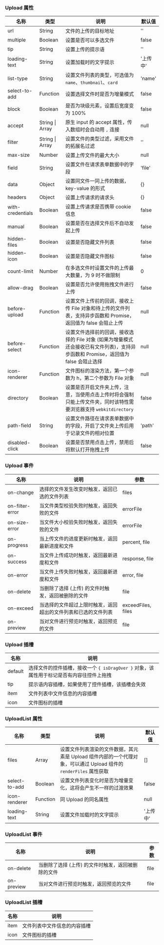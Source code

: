 ### Upload 属性

| 名称             | 类型            | 说明                                                                                                                               | 默认值   |
| ---------------- | --------------- | ---------------------------------------------------------------------------------------------------------------------------------- | -------- |
| url              | String          | 文件的上传的目标地址                                                                                                               | ''       |
| multiple         | Boolean         | 设置是否可以多选文件                                                                                                               | false    |
| tip              | String          | 设置上传的提示语                                                                                                                   | ''       |
| loading-text     | String          | 设置加载时的文字提示                                                                                                               | '上传中' |
| list-type        | String          | 设置文件列表的类型，可选值为 `name`、`thumbnail`、`card`                                                                           | 'name'   |
| select-to-add    | Function        | 设置选择文件时是否为增量模式                                                                                                       | false    |
| block            | Boolean         | 是否为块级元素，设置后宽度变为 100%                                                                                                | false    |
| accept           | String \| Array | 原生 input 的 accept 属性，传入数组时会自动用 `,` 连接                                                                             | null     |
| filter           | String \| Array | 设置文件的类型过滤，采用文件的拓展名过滤                                                                                           | ''       |
| max-size         | Number          | 设置上传文件的最大大小                                                                                                             | null     |
| field            | String          | 设置文件在请求表单数据中的字段                                                                                                     | 'file'   |
| data             | Object          | 设置同文件一同上传的数据，key-value 的形式                                                                                         | {}       |
| headers          | Object          | 设置上传请求的请求头                                                                                                               | {}       |
| with-credentials | Boolean         | 设置上传请求是否携带 cookie 信息                                                                                                   | false    |
| manual           | Boolean         | 设置是否在选择文件后不自动发起上传                                                                                                 | false    |
| hidden-files     | Boolean         | 设置是否隐藏文件列表                                                                                                               | false    |
| hidden-icon      | Boolean         | 设置是否隐藏文件图标                                                                                                               | false    |
| count-limit      | Number          | 在多选文件时设置文件的上传最大数量，为 9 时不做限制                                                                                | 0        |
| allow-drag       | Boolean         | 设置是否允许使用拖拽文件进行上传                                                                                                   | false    |
| before-upload    | Function        | 设置文件上传前的回调，接收上传 File 对象和待上传的文件列表，支持异步函数和 Promise，返回值为 false 会阻止上传                      | null     |
| before-select    | Function        | 设置文件选择前的回调，接收选择的 File 对象 (如果为增量模式还会接收已有文件列表)，支持异步函数和 Promise，返回值为 false 会阻止选择 | null     |
| icon-renderer    | Function        | 文件图标的渲染方法，第一个参数为 h，第二个参数为 File 对象                                                                         | null     |
| directory        | Boolean         | 设置是否开启文件夹上传，注意，当使用点击上传时将会强制只能上传文件夹，同时该特性需要浏览器支持 `webkitdirectory`                   | false    |
| path-field       | String          | 设置文件路径在请求表单数据中的字段，开启了文件夹上传后用于记录文件的相对位置                                                       | 'path'   |
| disabled-click   | Boolean         | 设置是否禁用点击上传，禁用后将默认打开拖拽上传                                                                                     | false    |

### Upload 事件

| 名称            | 说明                                                           | 参数               |
| --------------- | -------------------------------------------------------------- | ------------------ |
| on-change       | 选择的文件发生改变时触发，返回已选的文件列表                   | files              |
| on-filter-error | 当文件类型校验失败时触发，返回失败的文件                       | errorFile          |
| on-size-error   | 当文件大小校验失败时触发，返回失败的文件                       | errorFile          |
| on-progress     | 当上传文件的进度更新时触发，返回最新进度和文件                 | percent, file      |
| on-success      | 当文件上传成功时触发，返回最新进度和文件                       | response, file     |
| on-error        | 当文件上传失败时触发，返回最新进度和文件                       | error, file        |
| on-delete       | 当删除了选择 (上传) 的文件时触发，返回被删除的文件             | file               |
| on-exceed       | 当选择的文件超过上限时触发，返回超出的文件列表和已选的文件列表 | exceedFiles, files |
| on-preview      | 当对文件进行预览时触发，返回预览的文件                         | file               |

### Upload 插槽

| 名称    | 说明                                                                                     |
| ------- | ---------------------------------------------------------------------------------------- |
| default | 选择文件的控件插槽，接收一个 `{ isDragOver }` 对象，该属性用于标记是否有内容往控件上拖拽 |
| tip     | 提示语内容插槽，如果使用了控件插槽，该插槽会失效                                         |
| item    | 文件列表中文件信息的内容插槽                                                             |
| icon    | 文件图标的插槽                                                                           |

### UploadList 属性

| 名称          | 类型     | 说明                                                                                                              | 默认值   |
| ------------- | -------- | ----------------------------------------------------------------------------------------------------------------- | -------- |
| files         | Array    | 设置文件列表渲染的文件数据，其元素是 Upload 组件内部的一个代理对象，可以通过 Upload 组件的 `renderFiles` 属性获取 | []       |
| select-to-add | Boolean  | 设置文件列表变化时是否为增量变化，这将会产生不一样的过渡效果                                                      | false    |
| icon-renderer | Function | 同 Upload 的同名属性                                                                                              | null     |
| loading-text  | String   | 设置文件加载时的文字提示                                                                                          | '上传中' |

### UploadList 事件

| 名称       | 说明                                               | 参数 |
| ---------- | -------------------------------------------------- | ---- |
| on-delete  | 当删除了选择 (上传) 的文件时触发，返回被删除的文件 | file |
| on-preview | 当对文件进行预览时触发，返回预览的文件             | file |

### UploadList 插槽

| 名称 | 说明                         |
| ---- | ---------------------------- |
| item | 文件列表中文件信息的内容插槽 |
| icon | 文件图标的插槽               |

